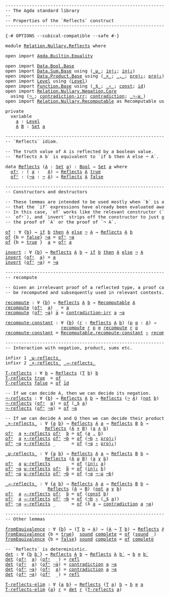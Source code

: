 <pre class="Agda"><a id="1" class="Comment">------------------------------------------------------------------------</a>
<a id="74" class="Comment">-- The Agda standard library</a>
<a id="103" class="Comment">--</a>
<a id="106" class="Comment">-- Properties of the `Reflects` construct</a>
<a id="148" class="Comment">------------------------------------------------------------------------</a>

<a id="222" class="Symbol">{-#</a> <a id="226" class="Keyword">OPTIONS</a> <a id="234" class="Pragma">--cubical-compatible</a> <a id="255" class="Pragma">--safe</a> <a id="262" class="Symbol">#-}</a>

<a id="267" class="Keyword">module</a> <a id="274" href="Relation.Nullary.Reflects.html" class="Module">Relation.Nullary.Reflects</a> <a id="300" class="Keyword">where</a>

<a id="307" class="Keyword">open</a> <a id="312" class="Keyword">import</a> <a id="319" href="Agda.Builtin.Equality.html" class="Module">Agda.Builtin.Equality</a>

<a id="342" class="Keyword">open</a> <a id="347" class="Keyword">import</a> <a id="354" href="Data.Bool.Base.html" class="Module">Data.Bool.Base</a>
<a id="369" class="Keyword">open</a> <a id="374" class="Keyword">import</a> <a id="381" href="Data.Sum.Base.html" class="Module">Data.Sum.Base</a> <a id="395" class="Keyword">using</a> <a id="401" class="Symbol">(</a><a id="402" href="Data.Sum.Base.html#625" class="Datatype Operator">_⊎_</a><a id="405" class="Symbol">;</a> <a id="407" href="Data.Sum.Base.html#675" class="InductiveConstructor">inj₁</a><a id="411" class="Symbol">;</a> <a id="413" href="Data.Sum.Base.html#700" class="InductiveConstructor">inj₂</a><a id="417" class="Symbol">)</a>
<a id="419" class="Keyword">open</a> <a id="424" class="Keyword">import</a> <a id="431" href="Data.Product.Base.html" class="Module">Data.Product.Base</a> <a id="449" class="Keyword">using</a> <a id="455" class="Symbol">(</a><a id="456" href="Data.Product.Base.html#1618" class="Function Operator">_×_</a><a id="459" class="Symbol">;</a> <a id="461" href="Agda.Builtin.Sigma.html#235" class="InductiveConstructor Operator">_,_</a><a id="464" class="Symbol">;</a> <a id="466" href="Data.Product.Base.html#636" class="Field">proj₁</a><a id="471" class="Symbol">;</a> <a id="473" href="Data.Product.Base.html#650" class="Field">proj₂</a><a id="478" class="Symbol">)</a>
<a id="480" class="Keyword">open</a> <a id="485" class="Keyword">import</a> <a id="492" href="Level.html" class="Module">Level</a> <a id="498" class="Keyword">using</a> <a id="504" class="Symbol">(</a><a id="505" href="Agda.Primitive.html#742" class="Postulate">Level</a><a id="510" class="Symbol">)</a>
<a id="512" class="Keyword">open</a> <a id="517" class="Keyword">import</a> <a id="524" href="Function.Base.html" class="Module">Function.Base</a> <a id="538" class="Keyword">using</a> <a id="544" class="Symbol">(</a><a id="545" href="Function.Base.html#1974" class="Function Operator">_$_</a><a id="548" class="Symbol">;</a> <a id="550" href="Function.Base.html#1115" class="Function Operator">_∘_</a><a id="553" class="Symbol">;</a> <a id="555" href="Function.Base.html#725" class="Function">const</a><a id="560" class="Symbol">;</a> <a id="562" href="Function.Base.html#704" class="Function">id</a><a id="564" class="Symbol">)</a>
<a id="566" class="Keyword">open</a> <a id="571" class="Keyword">import</a> <a id="578" href="Relation.Nullary.Negation.Core.html" class="Module">Relation.Nullary.Negation.Core</a>
  <a id="611" class="Keyword">using</a> <a id="617" class="Symbol">(</a><a id="618" href="Relation.Nullary.Negation.Core.html#658" class="Function Operator">¬_</a><a id="620" class="Symbol">;</a> <a id="622" href="Relation.Nullary.Negation.Core.html#1186" class="Function">contradiction-irr</a><a id="639" class="Symbol">;</a> <a id="641" href="Relation.Nullary.Negation.Core.html#1270" class="Function">contradiction</a><a id="654" class="Symbol">;</a> <a id="656" href="Relation.Nullary.Negation.Core.html#1047" class="Function Operator">_¬-⊎_</a><a id="661" class="Symbol">)</a>
<a id="663" class="Keyword">open</a> <a id="668" class="Keyword">import</a> <a id="675" href="Relation.Nullary.Recomputable.html" class="Module">Relation.Nullary.Recomputable</a> <a id="705" class="Symbol">as</a> <a id="708" class="Module">Recomputable</a> <a id="721" class="Keyword">using</a> <a id="727" class="Symbol">(</a><a id="728" href="Relation.Nullary.Recomputable.html#1084" class="Function">Recomputable</a><a id="740" class="Symbol">)</a>

<a id="743" class="Keyword">private</a>
  <a id="753" class="Keyword">variable</a>
    <a id="766" href="Relation.Nullary.Reflects.html#766" class="Generalizable">a</a> <a id="768" class="Symbol">:</a> <a id="770" href="Agda.Primitive.html#742" class="Postulate">Level</a>
    <a id="780" href="Relation.Nullary.Reflects.html#780" class="Generalizable">A</a> <a id="782" href="Relation.Nullary.Reflects.html#782" class="Generalizable">B</a> <a id="784" class="Symbol">:</a> <a id="786" href="Agda.Primitive.html#388" class="Primitive">Set</a> <a id="790" href="Relation.Nullary.Reflects.html#766" class="Generalizable">a</a>

<a id="793" class="Comment">------------------------------------------------------------------------</a>
<a id="866" class="Comment">-- `Reflects` idiom.</a>

<a id="888" class="Comment">-- The truth value of A is reflected by a boolean value.</a>
<a id="945" class="Comment">-- `Reflects A b` is equivalent to `if b then A else ¬ A`.</a>

<a id="1005" class="Keyword">data</a> <a id="Reflects"></a><a id="1010" href="Relation.Nullary.Reflects.html#1010" class="Datatype">Reflects</a> <a id="1019" class="Symbol">(</a><a id="1020" href="Relation.Nullary.Reflects.html#1020" class="Bound">A</a> <a id="1022" class="Symbol">:</a> <a id="1024" href="Agda.Primitive.html#388" class="Primitive">Set</a> <a id="1028" href="Relation.Nullary.Reflects.html#766" class="Generalizable">a</a><a id="1029" class="Symbol">)</a> <a id="1031" class="Symbol">:</a> <a id="1033" href="Agda.Builtin.Bool.html#173" class="Datatype">Bool</a> <a id="1038" class="Symbol">→</a> <a id="1040" href="Agda.Primitive.html#388" class="Primitive">Set</a> <a id="1044" href="Relation.Nullary.Reflects.html#1028" class="Bound">a</a> <a id="1046" class="Keyword">where</a>
  <a id="Reflects.ofʸ"></a><a id="1054" href="Relation.Nullary.Reflects.html#1054" class="InductiveConstructor">ofʸ</a> <a id="1058" class="Symbol">:</a> <a id="1060" class="Symbol">(</a> <a id="1062" href="Relation.Nullary.Reflects.html#1062" class="Bound">a</a> <a id="1064" class="Symbol">:</a>   <a id="1068" href="Relation.Nullary.Reflects.html#1020" class="Bound">A</a><a id="1069" class="Symbol">)</a> <a id="1071" class="Symbol">→</a> <a id="1073" href="Relation.Nullary.Reflects.html#1010" class="Datatype">Reflects</a> <a id="1082" href="Relation.Nullary.Reflects.html#1020" class="Bound">A</a> <a id="1084" href="Agda.Builtin.Bool.html#198" class="InductiveConstructor">true</a>
  <a id="Reflects.ofⁿ"></a><a id="1091" href="Relation.Nullary.Reflects.html#1091" class="InductiveConstructor">ofⁿ</a> <a id="1095" class="Symbol">:</a> <a id="1097" class="Symbol">(</a><a id="1098" href="Relation.Nullary.Reflects.html#1098" class="Bound">¬a</a> <a id="1101" class="Symbol">:</a> <a id="1103" href="Relation.Nullary.Negation.Core.html#658" class="Function Operator">¬</a> <a id="1105" href="Relation.Nullary.Reflects.html#1020" class="Bound">A</a><a id="1106" class="Symbol">)</a> <a id="1108" class="Symbol">→</a> <a id="1110" href="Relation.Nullary.Reflects.html#1010" class="Datatype">Reflects</a> <a id="1119" href="Relation.Nullary.Reflects.html#1020" class="Bound">A</a> <a id="1121" href="Agda.Builtin.Bool.html#192" class="InductiveConstructor">false</a>

<a id="1128" class="Comment">------------------------------------------------------------------------</a>
<a id="1201" class="Comment">-- Constructors and destructors</a>

<a id="1234" class="Comment">-- These lemmas are intended to be used mostly when `b` is a value, so</a>
<a id="1305" class="Comment">-- that the `if` expressions have already been evaluated away.</a>
<a id="1368" class="Comment">-- In this case, `of` works like the relevant constructor (`ofⁿ` or</a>
<a id="1436" class="Comment">-- `ofʸ`), and `invert` strips off the constructor to just give either</a>
<a id="1507" class="Comment">-- the proof of `A` or the proof of `¬ A`.</a>

<a id="of"></a><a id="1551" href="Relation.Nullary.Reflects.html#1551" class="Function">of</a> <a id="1554" class="Symbol">:</a> <a id="1556" class="Symbol">∀</a> <a id="1558" class="Symbol">{</a><a id="1559" href="Relation.Nullary.Reflects.html#1559" class="Bound">b</a><a id="1560" class="Symbol">}</a> <a id="1562" class="Symbol">→</a> <a id="1564" href="Data.Bool.Base.html#1505" class="Function Operator">if</a> <a id="1567" href="Relation.Nullary.Reflects.html#1559" class="Bound">b</a> <a id="1569" href="Data.Bool.Base.html#1505" class="Function Operator">then</a> <a id="1574" href="Relation.Nullary.Reflects.html#780" class="Generalizable">A</a> <a id="1576" href="Data.Bool.Base.html#1505" class="Function Operator">else</a> <a id="1581" href="Relation.Nullary.Negation.Core.html#658" class="Function Operator">¬</a> <a id="1583" href="Relation.Nullary.Reflects.html#780" class="Generalizable">A</a> <a id="1585" class="Symbol">→</a> <a id="1587" href="Relation.Nullary.Reflects.html#1010" class="Datatype">Reflects</a> <a id="1596" href="Relation.Nullary.Reflects.html#780" class="Generalizable">A</a> <a id="1598" href="Relation.Nullary.Reflects.html#1559" class="Bound">b</a>
<a id="1600" href="Relation.Nullary.Reflects.html#1551" class="Function">of</a> <a id="1603" class="Symbol">{</a><a id="1604" class="Argument">b</a> <a id="1606" class="Symbol">=</a> <a id="1608" href="Agda.Builtin.Bool.html#192" class="InductiveConstructor">false</a><a id="1613" class="Symbol">}</a> <a id="1615" href="Relation.Nullary.Reflects.html#1615" class="Bound">¬a</a> <a id="1618" class="Symbol">=</a> <a id="1620" href="Relation.Nullary.Reflects.html#1091" class="InductiveConstructor">ofⁿ</a> <a id="1624" href="Relation.Nullary.Reflects.html#1615" class="Bound">¬a</a>
<a id="1627" href="Relation.Nullary.Reflects.html#1551" class="Function">of</a> <a id="1630" class="Symbol">{</a><a id="1631" class="Argument">b</a> <a id="1633" class="Symbol">=</a> <a id="1635" href="Agda.Builtin.Bool.html#198" class="InductiveConstructor">true</a> <a id="1640" class="Symbol">}</a>  <a id="1643" href="Relation.Nullary.Reflects.html#1643" class="Bound">a</a> <a id="1645" class="Symbol">=</a> <a id="1647" href="Relation.Nullary.Reflects.html#1054" class="InductiveConstructor">ofʸ</a> <a id="1651" href="Relation.Nullary.Reflects.html#1643" class="Bound">a</a>

<a id="invert"></a><a id="1654" href="Relation.Nullary.Reflects.html#1654" class="Function">invert</a> <a id="1661" class="Symbol">:</a> <a id="1663" class="Symbol">∀</a> <a id="1665" class="Symbol">{</a><a id="1666" href="Relation.Nullary.Reflects.html#1666" class="Bound">b</a><a id="1667" class="Symbol">}</a> <a id="1669" class="Symbol">→</a> <a id="1671" href="Relation.Nullary.Reflects.html#1010" class="Datatype">Reflects</a> <a id="1680" href="Relation.Nullary.Reflects.html#780" class="Generalizable">A</a> <a id="1682" href="Relation.Nullary.Reflects.html#1666" class="Bound">b</a> <a id="1684" class="Symbol">→</a> <a id="1686" href="Data.Bool.Base.html#1505" class="Function Operator">if</a> <a id="1689" href="Relation.Nullary.Reflects.html#1666" class="Bound">b</a> <a id="1691" href="Data.Bool.Base.html#1505" class="Function Operator">then</a> <a id="1696" href="Relation.Nullary.Reflects.html#780" class="Generalizable">A</a> <a id="1698" href="Data.Bool.Base.html#1505" class="Function Operator">else</a> <a id="1703" href="Relation.Nullary.Negation.Core.html#658" class="Function Operator">¬</a> <a id="1705" href="Relation.Nullary.Reflects.html#780" class="Generalizable">A</a>
<a id="1707" href="Relation.Nullary.Reflects.html#1654" class="Function">invert</a> <a id="1714" class="Symbol">(</a><a id="1715" href="Relation.Nullary.Reflects.html#1054" class="InductiveConstructor">ofʸ</a>  <a id="1720" href="Relation.Nullary.Reflects.html#1720" class="Bound">a</a><a id="1721" class="Symbol">)</a> <a id="1723" class="Symbol">=</a> <a id="1725" href="Relation.Nullary.Reflects.html#1720" class="Bound">a</a>
<a id="1727" href="Relation.Nullary.Reflects.html#1654" class="Function">invert</a> <a id="1734" class="Symbol">(</a><a id="1735" href="Relation.Nullary.Reflects.html#1091" class="InductiveConstructor">ofⁿ</a> <a id="1739" href="Relation.Nullary.Reflects.html#1739" class="Bound">¬a</a><a id="1741" class="Symbol">)</a> <a id="1743" class="Symbol">=</a> <a id="1745" href="Relation.Nullary.Reflects.html#1739" class="Bound">¬a</a>

<a id="1749" class="Comment">------------------------------------------------------------------------</a>
<a id="1822" class="Comment">-- recompute</a>

<a id="1836" class="Comment">-- Given an irrelevant proof of a reflected type, a proof can</a>
<a id="1898" class="Comment">-- be recomputed and subsequently used in relevant contexts.</a>

<a id="recompute"></a><a id="1960" href="Relation.Nullary.Reflects.html#1960" class="Function">recompute</a> <a id="1970" class="Symbol">:</a> <a id="1972" class="Symbol">∀</a> <a id="1974" class="Symbol">{</a><a id="1975" href="Relation.Nullary.Reflects.html#1975" class="Bound">b</a><a id="1976" class="Symbol">}</a> <a id="1978" class="Symbol">→</a> <a id="1980" href="Relation.Nullary.Reflects.html#1010" class="Datatype">Reflects</a> <a id="1989" href="Relation.Nullary.Reflects.html#780" class="Generalizable">A</a> <a id="1991" href="Relation.Nullary.Reflects.html#1975" class="Bound">b</a> <a id="1993" class="Symbol">→</a> <a id="1995" href="Relation.Nullary.Recomputable.html#1084" class="Function">Recomputable</a> <a id="2008" href="Relation.Nullary.Reflects.html#780" class="Generalizable">A</a>
<a id="2010" href="Relation.Nullary.Reflects.html#1960" class="Function">recompute</a> <a id="2020" class="Symbol">(</a><a id="2021" href="Relation.Nullary.Reflects.html#1054" class="InductiveConstructor">ofʸ</a>  <a id="2026" href="Relation.Nullary.Reflects.html#2026" class="Bound">a</a><a id="2027" class="Symbol">)</a> <a id="2029" class="Symbol">_</a> <a id="2031" class="Symbol">=</a> <a id="2033" href="Relation.Nullary.Reflects.html#2026" class="Bound">a</a>
<a id="2035" href="Relation.Nullary.Reflects.html#1960" class="Function">recompute</a> <a id="2045" class="Symbol">(</a><a id="2046" href="Relation.Nullary.Reflects.html#1091" class="InductiveConstructor">ofⁿ</a> <a id="2050" href="Relation.Nullary.Reflects.html#2050" class="Bound">¬a</a><a id="2052" class="Symbol">)</a> <a id="2054" href="Relation.Nullary.Reflects.html#2054" class="Bound">a</a> <a id="2056" class="Symbol">=</a> <a id="2058" href="Relation.Nullary.Negation.Core.html#1186" class="Function">contradiction-irr</a> <a id="2076" href="Relation.Nullary.Reflects.html#2054" class="Bound">a</a> <a id="2078" href="Relation.Nullary.Reflects.html#2050" class="Bound">¬a</a>

<a id="recompute-constant"></a><a id="2082" href="Relation.Nullary.Reflects.html#2082" class="Function">recompute-constant</a> <a id="2101" class="Symbol">:</a> <a id="2103" class="Symbol">∀</a> <a id="2105" class="Symbol">{</a><a id="2106" href="Relation.Nullary.Reflects.html#2106" class="Bound">b</a><a id="2107" class="Symbol">}</a> <a id="2109" class="Symbol">(</a><a id="2110" href="Relation.Nullary.Reflects.html#2110" class="Bound">r</a> <a id="2112" class="Symbol">:</a> <a id="2114" href="Relation.Nullary.Reflects.html#1010" class="Datatype">Reflects</a> <a id="2123" href="Relation.Nullary.Reflects.html#780" class="Generalizable">A</a> <a id="2125" href="Relation.Nullary.Reflects.html#2106" class="Bound">b</a><a id="2126" class="Symbol">)</a> <a id="2128" class="Symbol">(</a><a id="2129" href="Relation.Nullary.Reflects.html#2129" class="Bound">p</a> <a id="2131" href="Relation.Nullary.Reflects.html#2131" class="Bound">q</a> <a id="2133" class="Symbol">:</a> <a id="2135" href="Relation.Nullary.Reflects.html#780" class="Generalizable">A</a><a id="2136" class="Symbol">)</a> <a id="2138" class="Symbol">→</a>
                     <a id="2161" href="Relation.Nullary.Reflects.html#1960" class="Function">recompute</a> <a id="2171" href="Relation.Nullary.Reflects.html#2110" class="Bound">r</a> <a id="2173" href="Relation.Nullary.Reflects.html#2129" class="Bound">p</a> <a id="2175" href="Agda.Builtin.Equality.html#150" class="Datatype Operator">≡</a> <a id="2177" href="Relation.Nullary.Reflects.html#1960" class="Function">recompute</a> <a id="2187" href="Relation.Nullary.Reflects.html#2110" class="Bound">r</a> <a id="2189" href="Relation.Nullary.Reflects.html#2131" class="Bound">q</a>
<a id="2191" href="Relation.Nullary.Reflects.html#2082" class="Function">recompute-constant</a> <a id="2210" class="Symbol">=</a> <a id="2212" href="Relation.Nullary.Recomputable.html#1278" class="Function">Recomputable.recompute-constant</a> <a id="2244" href="Function.Base.html#1115" class="Function Operator">∘</a> <a id="2246" href="Relation.Nullary.Reflects.html#1960" class="Function">recompute</a>

<a id="2257" class="Comment">------------------------------------------------------------------------</a>
<a id="2330" class="Comment">-- Interaction with negation, product, sums etc.</a>

<a id="2380" class="Keyword">infixr</a> <a id="2387" class="Number">1</a> <a id="2389" href="Relation.Nullary.Reflects.html#2981" class="Function Operator">_⊎-reflects_</a>
<a id="2402" class="Keyword">infixr</a> <a id="2409" class="Number">2</a> <a id="2411" href="Relation.Nullary.Reflects.html#2761" class="Function Operator">_×-reflects_</a> <a id="2424" href="Relation.Nullary.Reflects.html#3197" class="Function Operator">_→-reflects_</a>

<a id="T-reflects"></a><a id="2438" href="Relation.Nullary.Reflects.html#2438" class="Function">T-reflects</a> <a id="2449" class="Symbol">:</a> <a id="2451" class="Symbol">∀</a> <a id="2453" href="Relation.Nullary.Reflects.html#2453" class="Bound">b</a> <a id="2455" class="Symbol">→</a> <a id="2457" href="Relation.Nullary.Reflects.html#1010" class="Datatype">Reflects</a> <a id="2466" class="Symbol">(</a><a id="2467" href="Data.Bool.Base.html#1348" class="Function">T</a> <a id="2469" href="Relation.Nullary.Reflects.html#2453" class="Bound">b</a><a id="2470" class="Symbol">)</a> <a id="2472" href="Relation.Nullary.Reflects.html#2453" class="Bound">b</a>
<a id="2474" href="Relation.Nullary.Reflects.html#2438" class="Function">T-reflects</a> <a id="2485" href="Agda.Builtin.Bool.html#198" class="InductiveConstructor">true</a>  <a id="2491" class="Symbol">=</a> <a id="2493" href="Relation.Nullary.Reflects.html#1551" class="Function">of</a> <a id="2496" class="Symbol">_</a>
<a id="2498" href="Relation.Nullary.Reflects.html#2438" class="Function">T-reflects</a> <a id="2509" href="Agda.Builtin.Bool.html#192" class="InductiveConstructor">false</a> <a id="2515" class="Symbol">=</a> <a id="2517" href="Relation.Nullary.Reflects.html#1551" class="Function">of</a> <a id="2520" href="Function.Base.html#704" class="Function">id</a>

<a id="2524" class="Comment">-- If we can decide A, then we can decide its negation.</a>
<a id="¬-reflects"></a><a id="2580" href="Relation.Nullary.Reflects.html#2580" class="Function">¬-reflects</a> <a id="2591" class="Symbol">:</a> <a id="2593" class="Symbol">∀</a> <a id="2595" class="Symbol">{</a><a id="2596" href="Relation.Nullary.Reflects.html#2596" class="Bound">b</a><a id="2597" class="Symbol">}</a> <a id="2599" class="Symbol">→</a> <a id="2601" href="Relation.Nullary.Reflects.html#1010" class="Datatype">Reflects</a> <a id="2610" href="Relation.Nullary.Reflects.html#780" class="Generalizable">A</a> <a id="2612" href="Relation.Nullary.Reflects.html#2596" class="Bound">b</a> <a id="2614" class="Symbol">→</a> <a id="2616" href="Relation.Nullary.Reflects.html#1010" class="Datatype">Reflects</a> <a id="2625" class="Symbol">(</a><a id="2626" href="Relation.Nullary.Negation.Core.html#658" class="Function Operator">¬</a> <a id="2628" href="Relation.Nullary.Reflects.html#780" class="Generalizable">A</a><a id="2629" class="Symbol">)</a> <a id="2631" class="Symbol">(</a><a id="2632" href="Data.Bool.Base.html#941" class="Function">not</a> <a id="2636" href="Relation.Nullary.Reflects.html#2596" class="Bound">b</a><a id="2637" class="Symbol">)</a>
<a id="2639" href="Relation.Nullary.Reflects.html#2580" class="Function">¬-reflects</a> <a id="2650" class="Symbol">(</a><a id="2651" href="Relation.Nullary.Reflects.html#1054" class="InductiveConstructor">ofʸ</a>  <a id="2656" href="Relation.Nullary.Reflects.html#2656" class="Bound">a</a><a id="2657" class="Symbol">)</a> <a id="2659" class="Symbol">=</a> <a id="2661" href="Relation.Nullary.Reflects.html#1551" class="Function">of</a> <a id="2664" class="Symbol">(</a><a id="2665" href="Function.Base.html#1974" class="Function Operator">_$</a> <a id="2668" href="Relation.Nullary.Reflects.html#2656" class="Bound">a</a><a id="2669" class="Symbol">)</a>
<a id="2671" href="Relation.Nullary.Reflects.html#2580" class="Function">¬-reflects</a> <a id="2682" class="Symbol">(</a><a id="2683" href="Relation.Nullary.Reflects.html#1091" class="InductiveConstructor">ofⁿ</a> <a id="2687" href="Relation.Nullary.Reflects.html#2687" class="Bound">¬a</a><a id="2689" class="Symbol">)</a> <a id="2691" class="Symbol">=</a> <a id="2693" href="Relation.Nullary.Reflects.html#1551" class="Function">of</a> <a id="2696" href="Relation.Nullary.Reflects.html#2687" class="Bound">¬a</a>

<a id="2700" class="Comment">-- If we can decide A and Q then we can decide their product</a>
<a id="_×-reflects_"></a><a id="2761" href="Relation.Nullary.Reflects.html#2761" class="Function Operator">_×-reflects_</a> <a id="2774" class="Symbol">:</a> <a id="2776" class="Symbol">∀</a> <a id="2778" class="Symbol">{</a><a id="2779" href="Relation.Nullary.Reflects.html#2779" class="Bound">a</a> <a id="2781" href="Relation.Nullary.Reflects.html#2781" class="Bound">b</a><a id="2782" class="Symbol">}</a> <a id="2784" class="Symbol">→</a> <a id="2786" href="Relation.Nullary.Reflects.html#1010" class="Datatype">Reflects</a> <a id="2795" href="Relation.Nullary.Reflects.html#780" class="Generalizable">A</a> <a id="2797" href="Relation.Nullary.Reflects.html#2779" class="Bound">a</a> <a id="2799" class="Symbol">→</a> <a id="2801" href="Relation.Nullary.Reflects.html#1010" class="Datatype">Reflects</a> <a id="2810" href="Relation.Nullary.Reflects.html#782" class="Generalizable">B</a> <a id="2812" href="Relation.Nullary.Reflects.html#2781" class="Bound">b</a> <a id="2814" class="Symbol">→</a>
               <a id="2831" href="Relation.Nullary.Reflects.html#1010" class="Datatype">Reflects</a> <a id="2840" class="Symbol">(</a><a id="2841" href="Relation.Nullary.Reflects.html#780" class="Generalizable">A</a> <a id="2843" href="Data.Product.Base.html#1618" class="Function Operator">×</a> <a id="2845" href="Relation.Nullary.Reflects.html#782" class="Generalizable">B</a><a id="2846" class="Symbol">)</a> <a id="2848" class="Symbol">(</a><a id="2849" href="Relation.Nullary.Reflects.html#2779" class="Bound">a</a> <a id="2851" href="Data.Bool.Base.html#995" class="Function Operator">∧</a> <a id="2853" href="Relation.Nullary.Reflects.html#2781" class="Bound">b</a><a id="2854" class="Symbol">)</a>
<a id="2856" href="Relation.Nullary.Reflects.html#1054" class="InductiveConstructor">ofʸ</a>  <a id="2861" href="Relation.Nullary.Reflects.html#2861" class="Bound">a</a> <a id="2863" href="Relation.Nullary.Reflects.html#2761" class="Function Operator">×-reflects</a> <a id="2874" href="Relation.Nullary.Reflects.html#1054" class="InductiveConstructor">ofʸ</a>  <a id="2879" href="Relation.Nullary.Reflects.html#2879" class="Bound">b</a> <a id="2881" class="Symbol">=</a> <a id="2883" href="Relation.Nullary.Reflects.html#1551" class="Function">of</a> <a id="2886" class="Symbol">(</a><a id="2887" href="Relation.Nullary.Reflects.html#2861" class="Bound">a</a> <a id="2889" href="Agda.Builtin.Sigma.html#235" class="InductiveConstructor Operator">,</a> <a id="2891" href="Relation.Nullary.Reflects.html#2879" class="Bound">b</a><a id="2892" class="Symbol">)</a>
<a id="2894" href="Relation.Nullary.Reflects.html#1054" class="InductiveConstructor">ofʸ</a>  <a id="2899" href="Relation.Nullary.Reflects.html#2899" class="Bound">a</a> <a id="2901" href="Relation.Nullary.Reflects.html#2761" class="Function Operator">×-reflects</a> <a id="2912" href="Relation.Nullary.Reflects.html#1091" class="InductiveConstructor">ofⁿ</a> <a id="2916" href="Relation.Nullary.Reflects.html#2916" class="Bound">¬b</a> <a id="2919" class="Symbol">=</a> <a id="2921" href="Relation.Nullary.Reflects.html#1551" class="Function">of</a> <a id="2924" class="Symbol">(</a><a id="2925" href="Relation.Nullary.Reflects.html#2916" class="Bound">¬b</a> <a id="2928" href="Function.Base.html#1115" class="Function Operator">∘</a> <a id="2930" href="Data.Product.Base.html#650" class="Field">proj₂</a><a id="2935" class="Symbol">)</a>
<a id="2937" href="Relation.Nullary.Reflects.html#1091" class="InductiveConstructor">ofⁿ</a> <a id="2941" href="Relation.Nullary.Reflects.html#2941" class="Bound">¬a</a> <a id="2944" href="Relation.Nullary.Reflects.html#2761" class="Function Operator">×-reflects</a> <a id="2955" class="Symbol">_</a>      <a id="2962" class="Symbol">=</a> <a id="2964" href="Relation.Nullary.Reflects.html#1551" class="Function">of</a> <a id="2967" class="Symbol">(</a><a id="2968" href="Relation.Nullary.Reflects.html#2941" class="Bound">¬a</a> <a id="2971" href="Function.Base.html#1115" class="Function Operator">∘</a> <a id="2973" href="Data.Product.Base.html#636" class="Field">proj₁</a><a id="2978" class="Symbol">)</a>

<a id="_⊎-reflects_"></a><a id="2981" href="Relation.Nullary.Reflects.html#2981" class="Function Operator">_⊎-reflects_</a> <a id="2994" class="Symbol">:</a> <a id="2996" class="Symbol">∀</a> <a id="2998" class="Symbol">{</a><a id="2999" href="Relation.Nullary.Reflects.html#2999" class="Bound">a</a> <a id="3001" href="Relation.Nullary.Reflects.html#3001" class="Bound">b</a><a id="3002" class="Symbol">}</a> <a id="3004" class="Symbol">→</a> <a id="3006" href="Relation.Nullary.Reflects.html#1010" class="Datatype">Reflects</a> <a id="3015" href="Relation.Nullary.Reflects.html#780" class="Generalizable">A</a> <a id="3017" href="Relation.Nullary.Reflects.html#2999" class="Bound">a</a> <a id="3019" class="Symbol">→</a> <a id="3021" href="Relation.Nullary.Reflects.html#1010" class="Datatype">Reflects</a> <a id="3030" href="Relation.Nullary.Reflects.html#782" class="Generalizable">B</a> <a id="3032" href="Relation.Nullary.Reflects.html#3001" class="Bound">b</a> <a id="3034" class="Symbol">→</a>
               <a id="3051" href="Relation.Nullary.Reflects.html#1010" class="Datatype">Reflects</a> <a id="3060" class="Symbol">(</a><a id="3061" href="Relation.Nullary.Reflects.html#780" class="Generalizable">A</a> <a id="3063" href="Data.Sum.Base.html#625" class="Datatype Operator">⊎</a> <a id="3065" href="Relation.Nullary.Reflects.html#782" class="Generalizable">B</a><a id="3066" class="Symbol">)</a> <a id="3068" class="Symbol">(</a><a id="3069" href="Relation.Nullary.Reflects.html#2999" class="Bound">a</a> <a id="3071" href="Data.Bool.Base.html#1053" class="Function Operator">∨</a> <a id="3073" href="Relation.Nullary.Reflects.html#3001" class="Bound">b</a><a id="3074" class="Symbol">)</a>
<a id="3076" href="Relation.Nullary.Reflects.html#1054" class="InductiveConstructor">ofʸ</a>  <a id="3081" href="Relation.Nullary.Reflects.html#3081" class="Bound">a</a> <a id="3083" href="Relation.Nullary.Reflects.html#2981" class="Function Operator">⊎-reflects</a>      <a id="3099" class="Symbol">_</a> <a id="3101" class="Symbol">=</a> <a id="3103" href="Relation.Nullary.Reflects.html#1551" class="Function">of</a> <a id="3106" class="Symbol">(</a><a id="3107" href="Data.Sum.Base.html#675" class="InductiveConstructor">inj₁</a> <a id="3112" href="Relation.Nullary.Reflects.html#3081" class="Bound">a</a><a id="3113" class="Symbol">)</a>
<a id="3115" href="Relation.Nullary.Reflects.html#1091" class="InductiveConstructor">ofⁿ</a> <a id="3119" href="Relation.Nullary.Reflects.html#3119" class="Bound">¬a</a> <a id="3122" href="Relation.Nullary.Reflects.html#2981" class="Function Operator">⊎-reflects</a> <a id="3133" href="Relation.Nullary.Reflects.html#1054" class="InductiveConstructor">ofʸ</a>  <a id="3138" href="Relation.Nullary.Reflects.html#3138" class="Bound">b</a> <a id="3140" class="Symbol">=</a> <a id="3142" href="Relation.Nullary.Reflects.html#1551" class="Function">of</a> <a id="3145" class="Symbol">(</a><a id="3146" href="Data.Sum.Base.html#700" class="InductiveConstructor">inj₂</a> <a id="3151" href="Relation.Nullary.Reflects.html#3138" class="Bound">b</a><a id="3152" class="Symbol">)</a>
<a id="3154" href="Relation.Nullary.Reflects.html#1091" class="InductiveConstructor">ofⁿ</a> <a id="3158" href="Relation.Nullary.Reflects.html#3158" class="Bound">¬a</a> <a id="3161" href="Relation.Nullary.Reflects.html#2981" class="Function Operator">⊎-reflects</a> <a id="3172" href="Relation.Nullary.Reflects.html#1091" class="InductiveConstructor">ofⁿ</a> <a id="3176" href="Relation.Nullary.Reflects.html#3176" class="Bound">¬b</a> <a id="3179" class="Symbol">=</a> <a id="3181" href="Relation.Nullary.Reflects.html#1551" class="Function">of</a> <a id="3184" class="Symbol">(</a><a id="3185" href="Relation.Nullary.Reflects.html#3158" class="Bound">¬a</a> <a id="3188" href="Relation.Nullary.Negation.Core.html#1047" class="Function Operator">¬-⊎</a> <a id="3192" href="Relation.Nullary.Reflects.html#3176" class="Bound">¬b</a><a id="3194" class="Symbol">)</a>

<a id="_→-reflects_"></a><a id="3197" href="Relation.Nullary.Reflects.html#3197" class="Function Operator">_→-reflects_</a> <a id="3210" class="Symbol">:</a> <a id="3212" class="Symbol">∀</a> <a id="3214" class="Symbol">{</a><a id="3215" href="Relation.Nullary.Reflects.html#3215" class="Bound">a</a> <a id="3217" href="Relation.Nullary.Reflects.html#3217" class="Bound">b</a><a id="3218" class="Symbol">}</a> <a id="3220" class="Symbol">→</a> <a id="3222" href="Relation.Nullary.Reflects.html#1010" class="Datatype">Reflects</a> <a id="3231" href="Relation.Nullary.Reflects.html#780" class="Generalizable">A</a> <a id="3233" href="Relation.Nullary.Reflects.html#3215" class="Bound">a</a> <a id="3235" class="Symbol">→</a> <a id="3237" href="Relation.Nullary.Reflects.html#1010" class="Datatype">Reflects</a> <a id="3246" href="Relation.Nullary.Reflects.html#782" class="Generalizable">B</a> <a id="3248" href="Relation.Nullary.Reflects.html#3217" class="Bound">b</a> <a id="3250" class="Symbol">→</a>
                <a id="3268" href="Relation.Nullary.Reflects.html#1010" class="Datatype">Reflects</a> <a id="3277" class="Symbol">(</a><a id="3278" href="Relation.Nullary.Reflects.html#780" class="Generalizable">A</a> <a id="3280" class="Symbol">→</a> <a id="3282" href="Relation.Nullary.Reflects.html#782" class="Generalizable">B</a><a id="3283" class="Symbol">)</a> <a id="3285" class="Symbol">(</a><a id="3286" href="Data.Bool.Base.html#941" class="Function">not</a> <a id="3290" href="Relation.Nullary.Reflects.html#3215" class="Bound">a</a> <a id="3292" href="Data.Bool.Base.html#1053" class="Function Operator">∨</a> <a id="3294" href="Relation.Nullary.Reflects.html#3217" class="Bound">b</a><a id="3295" class="Symbol">)</a>
<a id="3297" href="Relation.Nullary.Reflects.html#1054" class="InductiveConstructor">ofʸ</a>  <a id="3302" href="Relation.Nullary.Reflects.html#3302" class="Bound">a</a> <a id="3304" href="Relation.Nullary.Reflects.html#3197" class="Function Operator">→-reflects</a> <a id="3315" href="Relation.Nullary.Reflects.html#1054" class="InductiveConstructor">ofʸ</a>  <a id="3320" href="Relation.Nullary.Reflects.html#3320" class="Bound">b</a> <a id="3322" class="Symbol">=</a> <a id="3324" href="Relation.Nullary.Reflects.html#1551" class="Function">of</a> <a id="3327" class="Symbol">(</a><a id="3328" href="Function.Base.html#725" class="Function">const</a> <a id="3334" href="Relation.Nullary.Reflects.html#3320" class="Bound">b</a><a id="3335" class="Symbol">)</a>
<a id="3337" href="Relation.Nullary.Reflects.html#1054" class="InductiveConstructor">ofʸ</a>  <a id="3342" href="Relation.Nullary.Reflects.html#3342" class="Bound">a</a> <a id="3344" href="Relation.Nullary.Reflects.html#3197" class="Function Operator">→-reflects</a> <a id="3355" href="Relation.Nullary.Reflects.html#1091" class="InductiveConstructor">ofⁿ</a> <a id="3359" href="Relation.Nullary.Reflects.html#3359" class="Bound">¬b</a> <a id="3362" class="Symbol">=</a> <a id="3364" href="Relation.Nullary.Reflects.html#1551" class="Function">of</a> <a id="3367" class="Symbol">(</a><a id="3368" href="Relation.Nullary.Reflects.html#3359" class="Bound">¬b</a> <a id="3371" href="Function.Base.html#1115" class="Function Operator">∘</a> <a id="3373" class="Symbol">(</a><a id="3374" href="Function.Base.html#1974" class="Function Operator">_$</a> <a id="3377" href="Relation.Nullary.Reflects.html#3342" class="Bound">a</a><a id="3378" class="Symbol">))</a>
<a id="3381" href="Relation.Nullary.Reflects.html#1091" class="InductiveConstructor">ofⁿ</a> <a id="3385" href="Relation.Nullary.Reflects.html#3385" class="Bound">¬a</a> <a id="3388" href="Relation.Nullary.Reflects.html#3197" class="Function Operator">→-reflects</a> <a id="3399" class="Symbol">_</a>      <a id="3406" class="Symbol">=</a> <a id="3408" href="Relation.Nullary.Reflects.html#1551" class="Function">of</a> <a id="3411" class="Symbol">(λ</a> <a id="3414" href="Relation.Nullary.Reflects.html#3414" class="Bound">a</a> <a id="3416" class="Symbol">→</a> <a id="3418" href="Relation.Nullary.Negation.Core.html#1270" class="Function">contradiction</a> <a id="3432" href="Relation.Nullary.Reflects.html#3414" class="Bound">a</a> <a id="3434" href="Relation.Nullary.Reflects.html#3385" class="Bound">¬a</a><a id="3436" class="Symbol">)</a>

<a id="3439" class="Comment">------------------------------------------------------------------------</a>
<a id="3512" class="Comment">-- Other lemmas</a>

<a id="fromEquivalence"></a><a id="3529" href="Relation.Nullary.Reflects.html#3529" class="Function">fromEquivalence</a> <a id="3545" class="Symbol">:</a> <a id="3547" class="Symbol">∀</a> <a id="3549" class="Symbol">{</a><a id="3550" href="Relation.Nullary.Reflects.html#3550" class="Bound">b</a><a id="3551" class="Symbol">}</a> <a id="3553" class="Symbol">→</a> <a id="3555" class="Symbol">(</a><a id="3556" href="Data.Bool.Base.html#1348" class="Function">T</a> <a id="3558" href="Relation.Nullary.Reflects.html#3550" class="Bound">b</a> <a id="3560" class="Symbol">→</a> <a id="3562" href="Relation.Nullary.Reflects.html#780" class="Generalizable">A</a><a id="3563" class="Symbol">)</a> <a id="3565" class="Symbol">→</a> <a id="3567" class="Symbol">(</a><a id="3568" href="Relation.Nullary.Reflects.html#780" class="Generalizable">A</a> <a id="3570" class="Symbol">→</a> <a id="3572" href="Data.Bool.Base.html#1348" class="Function">T</a> <a id="3574" href="Relation.Nullary.Reflects.html#3550" class="Bound">b</a><a id="3575" class="Symbol">)</a> <a id="3577" class="Symbol">→</a> <a id="3579" href="Relation.Nullary.Reflects.html#1010" class="Datatype">Reflects</a> <a id="3588" href="Relation.Nullary.Reflects.html#780" class="Generalizable">A</a> <a id="3590" href="Relation.Nullary.Reflects.html#3550" class="Bound">b</a>
<a id="3592" href="Relation.Nullary.Reflects.html#3529" class="Function">fromEquivalence</a> <a id="3608" class="Symbol">{</a><a id="3609" class="Argument">b</a> <a id="3611" class="Symbol">=</a> <a id="3613" href="Agda.Builtin.Bool.html#198" class="InductiveConstructor">true</a><a id="3617" class="Symbol">}</a>  <a id="3620" href="Relation.Nullary.Reflects.html#3620" class="Bound">sound</a> <a id="3626" href="Relation.Nullary.Reflects.html#3626" class="Bound">complete</a> <a id="3635" class="Symbol">=</a> <a id="3637" href="Relation.Nullary.Reflects.html#1551" class="Function">of</a> <a id="3640" class="Symbol">(</a><a id="3641" href="Relation.Nullary.Reflects.html#3620" class="Bound">sound</a> <a id="3647" class="Symbol">_)</a>
<a id="3650" href="Relation.Nullary.Reflects.html#3529" class="Function">fromEquivalence</a> <a id="3666" class="Symbol">{</a><a id="3667" class="Argument">b</a> <a id="3669" class="Symbol">=</a> <a id="3671" href="Agda.Builtin.Bool.html#192" class="InductiveConstructor">false</a><a id="3676" class="Symbol">}</a> <a id="3678" href="Relation.Nullary.Reflects.html#3678" class="Bound">sound</a> <a id="3684" href="Relation.Nullary.Reflects.html#3684" class="Bound">complete</a> <a id="3693" class="Symbol">=</a> <a id="3695" href="Relation.Nullary.Reflects.html#1551" class="Function">of</a> <a id="3698" href="Relation.Nullary.Reflects.html#3684" class="Bound">complete</a>

<a id="3708" class="Comment">-- `Reflects` is deterministic.</a>
<a id="det"></a><a id="3740" href="Relation.Nullary.Reflects.html#3740" class="Function">det</a> <a id="3744" class="Symbol">:</a> <a id="3746" class="Symbol">∀</a> <a id="3748" class="Symbol">{</a><a id="3749" href="Relation.Nullary.Reflects.html#3749" class="Bound">b</a> <a id="3751" href="Relation.Nullary.Reflects.html#3751" class="Bound">b′</a><a id="3753" class="Symbol">}</a> <a id="3755" class="Symbol">→</a> <a id="3757" href="Relation.Nullary.Reflects.html#1010" class="Datatype">Reflects</a> <a id="3766" href="Relation.Nullary.Reflects.html#780" class="Generalizable">A</a> <a id="3768" href="Relation.Nullary.Reflects.html#3749" class="Bound">b</a> <a id="3770" class="Symbol">→</a> <a id="3772" href="Relation.Nullary.Reflects.html#1010" class="Datatype">Reflects</a> <a id="3781" href="Relation.Nullary.Reflects.html#780" class="Generalizable">A</a> <a id="3783" href="Relation.Nullary.Reflects.html#3751" class="Bound">b′</a> <a id="3786" class="Symbol">→</a> <a id="3788" href="Relation.Nullary.Reflects.html#3749" class="Bound">b</a> <a id="3790" href="Agda.Builtin.Equality.html#150" class="Datatype Operator">≡</a> <a id="3792" href="Relation.Nullary.Reflects.html#3751" class="Bound">b′</a>
<a id="3795" href="Relation.Nullary.Reflects.html#3740" class="Function">det</a> <a id="3799" class="Symbol">(</a><a id="3800" href="Relation.Nullary.Reflects.html#1054" class="InductiveConstructor">ofʸ</a>  <a id="3805" href="Relation.Nullary.Reflects.html#3805" class="Bound">a</a><a id="3806" class="Symbol">)</a> <a id="3808" class="Symbol">(</a><a id="3809" href="Relation.Nullary.Reflects.html#1054" class="InductiveConstructor">ofʸ</a>  <a id="3814" class="Symbol">_)</a> <a id="3817" class="Symbol">=</a> <a id="3819" href="Agda.Builtin.Equality.html#207" class="InductiveConstructor">refl</a>
<a id="3824" href="Relation.Nullary.Reflects.html#3740" class="Function">det</a> <a id="3828" class="Symbol">(</a><a id="3829" href="Relation.Nullary.Reflects.html#1054" class="InductiveConstructor">ofʸ</a>  <a id="3834" href="Relation.Nullary.Reflects.html#3834" class="Bound">a</a><a id="3835" class="Symbol">)</a> <a id="3837" class="Symbol">(</a><a id="3838" href="Relation.Nullary.Reflects.html#1091" class="InductiveConstructor">ofⁿ</a> <a id="3842" href="Relation.Nullary.Reflects.html#3842" class="Bound">¬a</a><a id="3844" class="Symbol">)</a> <a id="3846" class="Symbol">=</a> <a id="3848" href="Relation.Nullary.Negation.Core.html#1270" class="Function">contradiction</a> <a id="3862" href="Relation.Nullary.Reflects.html#3834" class="Bound">a</a> <a id="3864" href="Relation.Nullary.Reflects.html#3842" class="Bound">¬a</a>
<a id="3867" href="Relation.Nullary.Reflects.html#3740" class="Function">det</a> <a id="3871" class="Symbol">(</a><a id="3872" href="Relation.Nullary.Reflects.html#1091" class="InductiveConstructor">ofⁿ</a> <a id="3876" href="Relation.Nullary.Reflects.html#3876" class="Bound">¬a</a><a id="3878" class="Symbol">)</a> <a id="3880" class="Symbol">(</a><a id="3881" href="Relation.Nullary.Reflects.html#1054" class="InductiveConstructor">ofʸ</a>  <a id="3886" href="Relation.Nullary.Reflects.html#3886" class="Bound">a</a><a id="3887" class="Symbol">)</a> <a id="3889" class="Symbol">=</a> <a id="3891" href="Relation.Nullary.Negation.Core.html#1270" class="Function">contradiction</a> <a id="3905" href="Relation.Nullary.Reflects.html#3886" class="Bound">a</a> <a id="3907" href="Relation.Nullary.Reflects.html#3876" class="Bound">¬a</a>
<a id="3910" href="Relation.Nullary.Reflects.html#3740" class="Function">det</a> <a id="3914" class="Symbol">(</a><a id="3915" href="Relation.Nullary.Reflects.html#1091" class="InductiveConstructor">ofⁿ</a> <a id="3919" href="Relation.Nullary.Reflects.html#3919" class="Bound">¬a</a><a id="3921" class="Symbol">)</a> <a id="3923" class="Symbol">(</a><a id="3924" href="Relation.Nullary.Reflects.html#1091" class="InductiveConstructor">ofⁿ</a>  <a id="3929" class="Symbol">_)</a> <a id="3932" class="Symbol">=</a> <a id="3934" href="Agda.Builtin.Equality.html#207" class="InductiveConstructor">refl</a>

<a id="T-reflects-elim"></a><a id="3940" href="Relation.Nullary.Reflects.html#3940" class="Function">T-reflects-elim</a> <a id="3956" class="Symbol">:</a> <a id="3958" class="Symbol">∀</a> <a id="3960" class="Symbol">{</a><a id="3961" href="Relation.Nullary.Reflects.html#3961" class="Bound">a</a> <a id="3963" href="Relation.Nullary.Reflects.html#3963" class="Bound">b</a><a id="3964" class="Symbol">}</a> <a id="3966" class="Symbol">→</a> <a id="3968" href="Relation.Nullary.Reflects.html#1010" class="Datatype">Reflects</a> <a id="3977" class="Symbol">(</a><a id="3978" href="Data.Bool.Base.html#1348" class="Function">T</a> <a id="3980" href="Relation.Nullary.Reflects.html#3961" class="Bound">a</a><a id="3981" class="Symbol">)</a> <a id="3983" href="Relation.Nullary.Reflects.html#3963" class="Bound">b</a> <a id="3985" class="Symbol">→</a> <a id="3987" href="Relation.Nullary.Reflects.html#3963" class="Bound">b</a> <a id="3989" href="Agda.Builtin.Equality.html#150" class="Datatype Operator">≡</a> <a id="3991" href="Relation.Nullary.Reflects.html#3961" class="Bound">a</a>
<a id="3993" href="Relation.Nullary.Reflects.html#3940" class="Function">T-reflects-elim</a> <a id="4009" class="Symbol">{</a><a id="4010" href="Relation.Nullary.Reflects.html#4010" class="Bound">a</a><a id="4011" class="Symbol">}</a> <a id="4013" href="Relation.Nullary.Reflects.html#4013" class="Bound">r</a> <a id="4015" class="Symbol">=</a> <a id="4017" href="Relation.Nullary.Reflects.html#3740" class="Function">det</a> <a id="4021" href="Relation.Nullary.Reflects.html#4013" class="Bound">r</a> <a id="4023" class="Symbol">(</a><a id="4024" href="Relation.Nullary.Reflects.html#2438" class="Function">T-reflects</a> <a id="4035" href="Relation.Nullary.Reflects.html#4010" class="Bound">a</a><a id="4036" class="Symbol">)</a>
</pre>